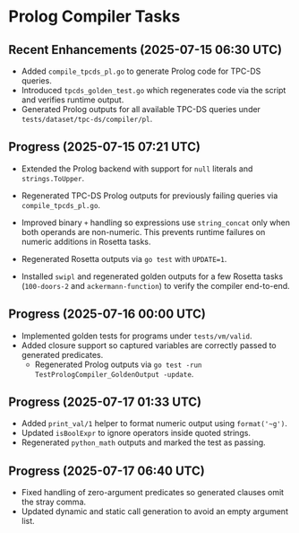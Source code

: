 # Prolog Compiler Tasks

## Recent Enhancements (2025-07-15 06:30 UTC)
- Added `compile_tpcds_pl.go` to generate Prolog code for TPC-DS queries.
- Introduced `tpcds_golden_test.go` which regenerates code via the script and verifies runtime output.
- Generated Prolog outputs for all available TPC-DS queries under `tests/dataset/tpc-ds/compiler/pl`.

## Progress (2025-07-15 07:21 UTC)
- Extended the Prolog backend with support for `null` literals and `strings.ToUpper`.
- Regenerated TPC-DS Prolog outputs for previously failing queries via `compile_tpcds_pl.go`.

- Improved binary `+` handling so expressions use `string_concat` only when both operands are non-numeric. This prevents runtime failures on numeric additions in Rosetta tasks.
- Regenerated Rosetta outputs via `go test` with `UPDATE=1`.
- Installed `swipl` and regenerated golden outputs for a few Rosetta tasks
  (`100-doors-2` and `ackermann-function`) to verify the compiler end-to-end.

## Progress (2025-07-16 00:00 UTC)
- Implemented golden tests for programs under `tests/vm/valid`.
- Added closure support so captured variables are correctly passed to
  generated predicates.
  - Regenerated Prolog outputs via `go test -run TestPrologCompiler_GoldenOutput -update`.

## Progress (2025-07-17 01:33 UTC)
- Added `print_val/1` helper to format numeric output using `format('~g')`.
- Updated `isBoolExpr` to ignore operators inside quoted strings.
- Regenerated `python_math` outputs and marked the test as passing.

## Progress (2025-07-17 06:40 UTC)
- Fixed handling of zero-argument predicates so generated clauses omit the stray comma.
- Updated dynamic and static call generation to avoid an empty argument list.
